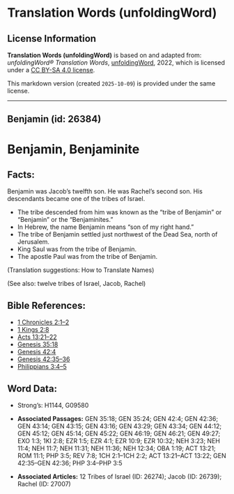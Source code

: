 # Translation Words (unfoldingWord)

## License Information

**Translation Words (unfoldingWord)** is based on and adapted from: _unfoldingWord® Translation Words_, [unfoldingWord](https://unfoldingword.org/utw), 2022, which is licensed under a [CC BY-SA 4.0 license](https://creativecommons.org/licenses/by-sa/4.0/legalcode.en).

This markdown version (created `2025-10-09`) is provided under the same license.



--------------------------------

## Benjamin (id: 26384)

Benjamin, Benjaminite
=====================

Facts:
------

Benjamin was Jacob’s twelfth son. He was Rachel’s second son. His descendants became one of the tribes of Israel.

* The tribe descended from him was known as the “tribe of Benjamin” or “Benjamin” or the “Benjaminites.”
* In Hebrew, the name Benjamin means “son of my right hand.”
* The tribe of Benjamin settled just northwest of the Dead Sea, north of Jerusalem.
* King Saul was from the tribe of Benjamin.
* The apostle Paul was from the tribe of Benjamin.

(Translation suggestions: How to Translate Names)

(See also: twelve tribes of Israel, Jacob, Rachel)

Bible References:
-----------------

* [1 Chronicles 2:1–2](https://ref.ly/1Chr2:1-1Chr2:2)
* [1 Kings 2:8](https://ref.ly/1Kgs2:8)
* [Acts 13:21–22](https://ref.ly/Acts13:21-Acts13:22)
* [Genesis 35:18](https://ref.ly/Gen35:18)
* [Genesis 42:4](https://ref.ly/Gen42:4)
* [Genesis 42:35–36](https://ref.ly/Gen42:35-Gen42:36)
* [Philippians 3:4–5](https://ref.ly/Phil3:4-Phil3:5)

Word Data:
----------

* Strong’s: H1144, G09580

* **Associated Passages:** GEN 35:18; GEN 35:24; GEN 42:4; GEN 42:36; GEN 43:14; GEN 43:15; GEN 43:16; GEN 43:29; GEN 43:34; GEN 44:12; GEN 45:12; GEN 45:14; GEN 45:22; GEN 46:19; GEN 46:21; GEN 49:27; EXO 1:3; 1KI 2:8; EZR 1:5; EZR 4:1; EZR 10:9; EZR 10:32; NEH 3:23; NEH 11:4; NEH 11:7; NEH 11:31; NEH 11:36; NEH 12:34; OBA 1:19; ACT 13:21; ROM 11:1; PHP 3:5; REV 7:8; 1CH 2:1–1CH 2:2; ACT 13:21–ACT 13:22; GEN 42:35–GEN 42:36; PHP 3:4–PHP 3:5
* **Associated Articles:** 12 Tribes of Israel (ID: 26274); Jacob (ID: 26739); Rachel (ID: 27007)

